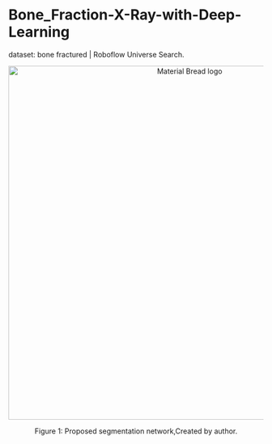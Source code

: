 # Bone_Fraction-X-Ray-with-Deep-Learning

dataset: bone fractured | Roboflow Universe Search.

<div align="center">
    <img width="700" src="/asset/RYOLO.png" alt="Material Bread logo">
    <p style="text-align: center;">Figure 1: Proposed segmentation network,Created by author.</p>   
</div>
